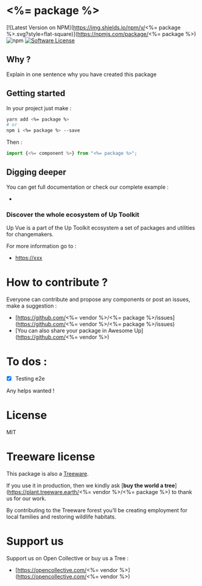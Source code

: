 # <%= package %>

[![Latest Version on NPM](https://img.shields.io/npm/v/<%= package %>.svg?style=flat-square)](https://npmjs.com/package/<%= package %>)
![npm](https://img.shields.io/npm/dt/use-up)
[![Software License](https://img.shields.io/badge/license-MIT-brightgreen.svg?style=flat-square)](LICENSE.md)

## Why ?

Explain in one sentence why you have created this package

## Getting started

In your project just make :

````bash
yarn add <%= package %> 
# or
npm i <%= package %> --save
````
Then :

````javascript
import {<%= component %>} from "<%= package %>";
````

## Digging deeper

You can get full documentation or check our complete example :

- 

### Discover the whole ecosystem of Up Toolkit

Up Vue is a part of the Up Toolkit ecosystem a set of packages and utilities for changemakers.

For more information go to :

- [https://xxx](https://xxx)

# How to contribute ?

Everyone can contribute and propose any components or post an issues, make a suggestion :

- [https://github.com/<%= vendor %>/<%= package %>/issues](https://github.com/<%= vendor %>/<%= package %>/issues)
- [You can also share your package in Awesome Up](https://github.com/<%= vendor %>)

# To dos :

- [x] Testing e2e

Any helps wanted !

# License

MIT

# Treeware license

This package is also a [Treeware](https://treeware.earth).

If you use it in production, then we kindly ask [**buy the world a tree**](https://plant.treeware.earth/<%= vendor %>/<%= package %>) to thank us for our work.

By contributing to the Treeware forest you’ll be creating employment for local families and restoring wildlife habitats.

# Support us

Support us on Open Collective or buy us a Tree :

- [https://opencollective.com/<%= vendor %>](https://opencollective.com/<%= vendor %>)
